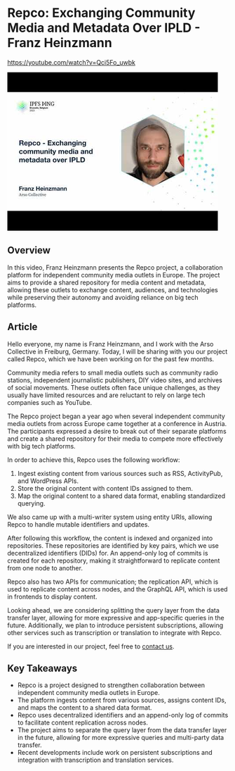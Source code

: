 # Repco: Exchanging Community Media and Metadata Over IPLD - Franz Heinzmann

<https://youtube.com/watch?v=Qci5Fo_uwbk>

![Repco - Exchanging Community Media and Metadata Over IPLD - Franz Heinzmann](/thing23/Qci5Fo_uwbk.jpg)

## Overview

In this video, Franz Heinzmann presents the Repco project, a collaboration platform for independent community media outlets in Europe. The project aims to provide a shared repository for media content and metadata, allowing these outlets to exchange content, audiences, and technologies while preserving their autonomy and avoiding reliance on big tech platforms.

## Article

Hello everyone, my name is Franz Heinzmann, and I work with the Arso Collective in Freiburg, Germany. Today, I will be sharing with you our project called Repco, which we have been working on for the past few months. 

Community media refers to small media outlets such as community radio stations, independent journalistic publishers, DIY video sites, and archives of social movements. These outlets often face unique challenges, as they usually have limited resources and are reluctant to rely on large tech companies such as YouTube. 

The Repco project began a year ago when several independent community media outlets from across Europe came together at a conference in Austria. The participants expressed a desire to break out of their separate platforms and create a shared repository for their media to compete more effectively with big tech platforms.

In order to achieve this, Repco uses the following workflow:

1. Ingest existing content from various sources such as RSS, ActivityPub, and WordPress APIs.
2. Store the original content with content IDs assigned to them.
3. Map the original content to a shared data format, enabling standardized querying.

We also came up with a multi-writer system using entity URIs, allowing Repco to handle mutable identifiers and updates.

After following this workflow, the content is indexed and organized into repositories. These repositories are identified by key pairs, which we use decentralized identifiers (DIDs) for. An append-only log of commits is created for each repository, making it straightforward to replicate content from one node to another.

Repco also has two APIs for communication; the replication API, which is used to replicate content across nodes, and the GraphQL API, which is used in frontends to display content.

Looking ahead, we are considering splitting the query layer from the data transfer layer, allowing for more expressive and app-specific queries in the future. Additionally, we plan to introduce persistent subscriptions, allowing other services such as transcription or translation to integrate with Repco.

If you are interested in our project, feel free to [contact us](mailto:franz@arso.xyz).

## Key Takeaways

- Repco is a project designed to strengthen collaboration between independent community media outlets in Europe.
- The platform ingests content from various sources, assigns content IDs, and maps the content to a shared data format.
- Repco uses decentralized identifiers and an append-only log of commits to facilitate content replication across nodes.
- The project aims to separate the query layer from the data transfer layer in the future, allowing for more expressive queries and multi-party data transfer.
- Recent developments include work on persistent subscriptions and integration with transcription and translation services.